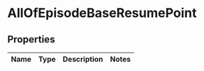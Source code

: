 # AllOfEpisodeBaseResumePoint

## Properties
Name | Type | Description | Notes
------------ | ------------- | ------------- | -------------
